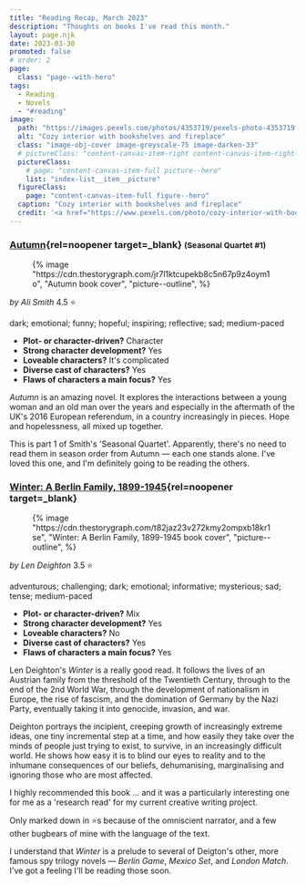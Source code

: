 ```yaml
---
title: "Reading Recap, March 2023"
description: "Thoughts on books I've read this month."
layout: page.njk
date: 2023-03-30
promoted: false
# order: 2
page:
  class: "page--with-hero"
tags:
  - Reading
  - Novels
  - "#reading"
image:
  path: "https://images.pexels.com/photos/4353719/pexels-photo-4353719.jpeg"
  alt: "Cozy interior with bookshelves and fireplace"
  class: "image-obj-cover image-greyscale-75 image-darken-33"
  # pictureClass: "content-canvas-item-right content-canvas-item-right--span-3"
  pictureClass:
    # page: "content-canvas-item-full picture--hero"
    list: "index-list__item__picture"
  figureClass:
    page: "content-canvas-item-full figure--hero"
  caption: "Cozy interior with bookshelves and fireplace"
  credit: '<a href="https://www.pexels.com/photo/cozy-interior-with-bookshelves-and-fireplace-4353719/" rel="noopener" target="_blank">Photo</a> by ArtHouse Studio from Pexels'
---
```


### [Autumn](https://app.thestorygraph.com/books/96765343-01cb-48ed-92a6-89d583df2de0){rel=noopener target=_blank} <small>(Seasonal Quartet #1)</small>

<figure class="content-canvas-item-right content-canvas-item-right--span-4 picture--block">
  {% image "https://cdn.thestorygraph.com/jr7l1ktcupekb8c5n67p9z4oym1o", "Autumn book cover", "picture--outline", %}
</figure>

*by Ali Smith*
4.5 ⭐️

dark; emotional; funny; hopeful; inspiring; reflective; sad; medium-paced

- **Plot- or character-driven?** Character
- **Strong character development?** Yes
- **Loveable characters?** It's complicated
- **Diverse cast of characters?** Yes
- **Flaws of characters a main focus?** Yes

*Autumn* is an amazing novel. It explores the interactions between a young woman and an old man over the years and especially in the aftermath of the UK's 2016 European referendum, in a country increasingly in pieces. Hope and hopelessness, all mixed up together.

This is part 1 of Smith's 'Seasonal Quartet'. Apparently, there's no need to read them in season order from Autumn — each one stands alone. I've loved this one, and I'm definitely going to be reading the others.

### [Winter: A Berlin Family, 1899-1945](https://app.thestorygraph.com/books/70addce9-6f88-4f4c-b0dc-0ce3c53795eb){rel=noopener target=_blank}

<figure class="content-canvas-item-right content-canvas-item-right--span-4 picture--block">
  {% image "https://cdn.thestorygraph.com/t82jaz23v272kmy2ompxb18kr1se", "Winter: A Berlin Family, 1899-1945 book cover", "picture--outline", %}
</figure>

*by Len Deighton*
3.5 ⭐️

adventurous; challenging; dark; emotional; informative; mysterious; sad; tense; medium-paced

- **Plot- or character-driven?** Mix
- **Strong character development?** Yes
- **Loveable characters?** No
- **Diverse cast of characters?** Yes
- **Flaws of characters a main focus?** Yes

Len Deighton's *Winter* is a really good read. It follows the lives of an Austrian family from the threshold of the Twentieth Century, through to the end of the 2nd World War, through the development of nationalism in Europe, the rise of fascism, and the domination of Germany by the Nazi Party, eventually taking it into genocide, invasion, and war.

Deighton portrays the incipient, creeping growth of increasingly extreme ideas, one tiny incremental step at a time, and how easily they take over the minds of people just trying to exist, to survive, in an increasingly difficult world. He shows how easy it is to blind our eyes to reality and to the inhumane consequences of our beliefs, dehumanising, marginalising and ignoring those who are most affected.

I highly recommended this book … and it was a particularly interesting one for me as a 'research read' for my current creative writing project.

Only marked down in ⭐️s because of the omniscient narrator, and a few other bugbears of mine with the language of the text.

I understand that *Winter* is a prelude to several of Deigton's other, more famous spy trilogy novels — *Berlin Game*, *Mexico Set*, and *London Match*. I've got a feeling I'll be reading those soon.
